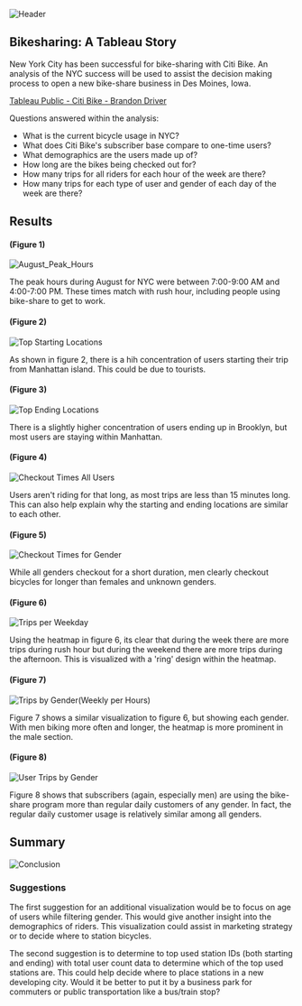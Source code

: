 
![Header](images/1280px-Citi_Bike_logo.svg.png "Header")


## Bikesharing: A Tableau Story

New York City has been successful for bike-sharing with Citi Bike. An analysis of the NYC success will be used to assist the decision making process to open a new bike-share business in Des Moines, Iowa. 

[Tableau Public - Citi Bike - Brandon Driver](https://public.tableau.com/app/profile/brandon.paul.driver/viz/CitiBikeNYC_16559995389450/NYCCitiBike?publish=yes)

Questions answered within the analysis:

- What is the current bicycle usage in NYC? 
- What does Citi Bike's subscriber base compare to one-time users? 
- What demographics are the users made up of? 
- How long are the bikes being checked out for?
- How many trips for all riders for each hour of the week are there?
- How many trips for each type of user and gender of each day of the week are there?

## Results

#### (Figure 1)

![August_Peak_Hours](images/August%20Peak%20Hours.png "Peak Hours")

The peak hours during August for NYC were between 7:00-9:00 AM and 4:00-7:00 PM. These times match with rush hour, including people using bike-share to get to work.

#### (Figure 2)

![Top Starting Locations](images/Top%20Starting%20Locations.png "Starting Locations")

As shown in figure 2, there is a hih concentration of users starting their trip from Manhattan island. This could be due to tourists.

#### (Figure 3)

![Top Ending Locations](images/Top%20Ending%20Locations.png "Ending Locations")

There is a slightly higher concentration of users ending up in Brooklyn, but most users are staying within Manhattan. 

#### (Figure 4)

![Checkout Times All Users](images/Checkout%20Times%20for%20Users.png "Checkout Time All Users")

Users aren't riding for that long, as most trips are less than 15 minutes long. This can also help explain why the starting and ending locations are similar to each other.

#### (Figure 5)

![Checkout Times for Gender](images/Checkout%20Times%20for%20Gender.png "Checkout per Gender")

While all genders checkout for a short duration, men clearly checkout bicycles for longer than females and unknown genders.

#### (Figure 6)

![Trips per Weekday](images/Trips%20by%20Weekday%20(Hour).png "Trips(Weekday)")

Using the heatmap in figure 6, its clear that during the week there are more trips during rush hour but during the weekend there are more trips during the afternoon. This is visualized with a 'ring' design within the heatmap.

#### (Figure 7)

![Trips by Gender(Weekly per Hours)](images/Trips%20by%20Gender%20(Weekday%20per%20Hour).png "Trips by Gender")

Figure 7 shows a similar visualization to figure 6, but showing each gender. With men biking more often and longer, the heatmap is more prominent in the male section.

#### (Figure 8)

![User Trips by Gender](images/User%20Trips%20by%20Gender%20(weekday).png "User Trips by Gender")

Figure 8 shows that subscribers (again, especially men) are using the bike-share program more than regular daily customers of any gender. In fact, the regular daily customer usage is relatively similar among all genders.

## Summary

![Conclusion](images/70-701569_conclusionu00252bblau-views-emo.png "Conclusion")


### Suggestions

The first suggestion for an additional visualization would be to focus on age of users while filtering gender. This would give another insight into the demographics of riders. This visualization could assist in marketing strategy or to decide where to station bicycles.

The second suggestion is to determine to top used station IDs (both starting and ending) with total user count data to determine which of the top used stations are. This could help decide where to place stations in a new developing city. Would it be better to put it by a business park for commuters or public transportation like a bus/train stop? 


